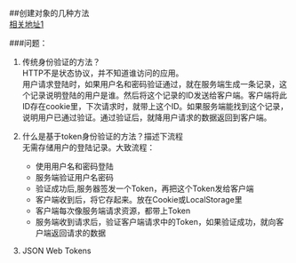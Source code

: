 ##创建对象的几种方法<br/>
[相关地址1](https://blog.csdn.net/ruanhao1203/article/details/79139496)

###问题：
1. 传统身份验证的方法？<br/>
HTTP不是状态协议，并不知道谁访问的应用。<br/>
用户请求登陆时，如果用户名和密码验证通过，就在服务端生成一条记录，这个记录说明登陆的用户是谁。然后将这个记录的ID发送给客户端。客户端将此ID存在cookie里，下次请求时，就带上这个ID。如果服务端能找到这个记录，说明用户已通过验证。通过验证后，就降用户请求的数据返回到客户端。

2. 什么是基于token身份验证的方法？描述下流程<br/>
无需存储用户的登陆记录。大致流程：
    + 使用用户名和密码登陆
    + 服务端验证用户名密码
    + 验证成功后,服务器签发一个Token，再把这个Token发给客户端
    + 客户端收到后，将它存起来。放在Cookie或LocalStorage里
    + 客户端每次像服务端请求资源，都带上Token
    + 服务端收到请求后，验证客户端请求中的Token，如果验证成功，就向客户端返回请求的数据

3. JSON Web Tokens

